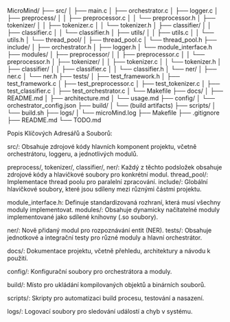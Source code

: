MicroMind/
├── src/
│   ├── main.c
│   ├── orchestrator.c
│   ├── logger.c
│   ├── preprocess/
│   │   ├── preprocessor.c
│   │   └── preprocessor.h
│   ├── tokenizer/
│   │   ├── tokenizer.c
│   │   └── tokenizer.h
│   ├── classifier/
│   │   ├── classifier.c
│   │   └── classifier.h
│   ├── utils/
│   │   ├── utils.c
│   │   └── utils.h
│   └── thread_pool/
│       ├── thread_pool.c
│       └── thread_pool.h
├── include/
│   ├── orchestrator.h
│   ├── logger.h
│   └── module_interface.h
├── modules/
│   ├── preprocessor/
│   │   ├── preprocessor.c
│   │   └── preprocessor.h
│   ├── tokenizer/
│   │   ├── tokenizer.c
│   │   └── tokenizer.h
│   ├── classifier/
│   │   ├── classifier.c
│   │   └── classifier.h
│   └── ner/
│       ├── ner.c
│       └── ner.h
├── tests/
│   ├── test_framework.h
│   ├── test_framework.c
│   ├── test_preprocessor.c
│   ├── test_tokenizer.c
│   ├── test_classifier.c
│   ├── test_orchestrator.c
│   └── Makefile
├── docs/
│   ├── README.md
│   ├── architecture.md
│   └── usage.md
├── config/
│   └── orchestrator_config.json
├── build/
│   └── (build artifacts)
├── scripts/
│   └── build.sh
├── logs/
│   └── microMind.log
├── Makefile
├── .gitignore
├── README.md
└── TODO.md

Popis Klíčových Adresářů a Souborů:

src/: Obsahuje zdrojové kódy hlavních komponent projektu, včetně orchestrátoru, loggeru, a jednotlivých modulů.

preprocess/, tokenizer/, classifier/, ner/: Každý z těchto podsložek obsahuje zdrojové kódy a hlavičkové soubory pro konkrétní modul.
thread_pool/: Implementace thread poolu pro paralelní zpracování.
include/: Globální hlavičkové soubory, které jsou sdíleny mezi různými částmi projektu.

module_interface.h: Definuje standardizovaná rozhraní, která musí všechny moduly implementovat.
modules/: Obsahuje dynamicky načítatelné moduly implementované jako sdílené knihovny (.so soubory).

ner/: Nově přidaný modul pro rozpoznávání entit (NER).
tests/: Obsahuje jednotkové a integrační testy pro různé moduly a hlavní orchestrátor.

docs/: Dokumentace projektu, včetně přehledu, architektury a návodu k použití.

config/: Konfigurační soubory pro orchestrátora a moduly.

build/: Místo pro ukládání kompilovaných objektů a binárních souborů.

scripts/: Skripty pro automatizaci build procesu, testování a nasazení.

logs/: Logovací soubory pro sledování událostí a chyb v systému.

